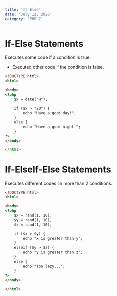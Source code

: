 ```yaml
---
title: 'If-Else'
date: 'July 12, 2025'
category: 'PHP 7'
---
```


# If-Else Statements

Executes some code if a condition is true.
- Executed other code if the condition is false.

```html
<!DOCTYPE html>
<html>

<body>
<?php
    $x = date("H");

    if ($x > "20") {
        echo "Have a good day!";
    }
    else {
        echo "Have a good night!";
    }
?>
</body>

</html>
```

# If-ElseIf-Else Statements

Executes different codes on more than 2 conditions.

```html
<!DOCTYPE html>
<html>

<body>
<?php
    $x = rand(1, 10);
    $y = rand(1, 10);
    $z = rand(1, 10);

    if ($x > $y) {
        echo "x is greater than y";
    }
    elseif ($y > $z) {
        echo "y is greater than z";
    }
    else {
        echo "Too lazy...";
    }
?>
</body>

</html>
```